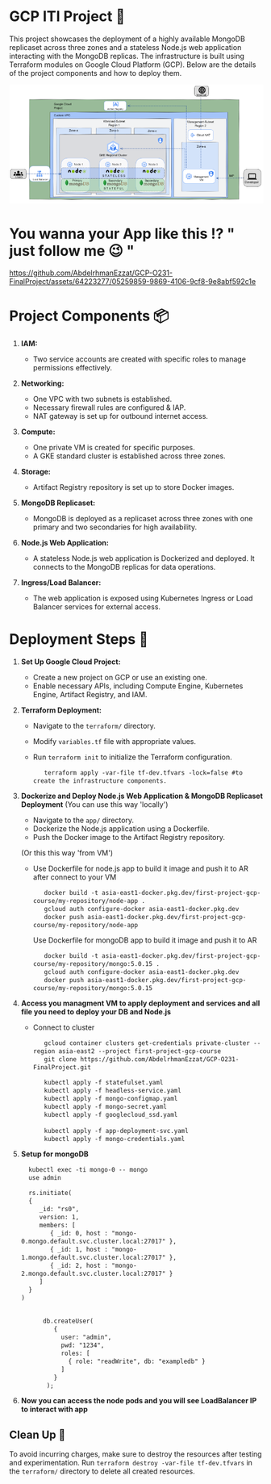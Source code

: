 # GCP ITI Project 🎯

This project showcases the deployment of a highly available MongoDB replicaset across three zones and a stateless Node.js web application interacting with the MongoDB replicas. The infrastructure is built using Terraform modules on Google Cloud Platform (GCP). Below are the details of the project components and how to deploy them.

![Alt text](image.png)

# You wanna your App like this   ⁉️ " just follow me 😉 "
https://github.com/AbdelrhmanEzzat/GCP-O231-FinalProject/assets/64223277/05259859-9869-4106-9cf8-9e8abf592c1e

# Project Components 📦

1. **IAM:**
   - Two service accounts are created with specific roles to manage permissions effectively.

2. **Networking:**
   - One VPC with two subnets is established.
   - Necessary firewall rules are configured & IAP.
   - NAT gateway is set up for outbound internet access.

3. **Compute:**
   - One private VM is created for specific purposes.
   - A GKE standard cluster is established across three zones.

4. **Storage:**
   - Artifact Registry repository is set up to store Docker images.

5. **MongoDB Replicaset:**
   - MongoDB is deployed as a replicaset across three zones with one primary and two secondaries for high availability.

6. **Node.js Web Application:**
   - A stateless Node.js web application is Dockerized and deployed. It connects to the MongoDB replicas for data operations.

7. **Ingress/Load Balancer:**
   - The web application is exposed using Kubernetes Ingress or Load Balancer services for external access.

# Deployment Steps 🚀

1. **Set Up Google Cloud Project:**
   - Create a new project on GCP or use an existing one.
   - Enable necessary APIs, including Compute Engine, Kubernetes Engine, Artifact Registry, and IAM.

2. **Terraform Deployment:**
 
   - Navigate to the `terraform/` directory.
   - Modify `variables.tf` file with appropriate values.
   - Run `terraform init` to initialize the Terraform configuration.

      ```
         terraform apply -var-file tf-dev.tfvars -lock=false #to create the infrastructure components.
      ```
      
3. **Dockerize and Deploy Node.js Web Application & MongoDB Replicaset Deployment**
   (You can use this way 'locally')
   - Navigate to the `app/` directory.
   - Dockerize the Node.js application using a Dockerfile.
   - Push the Docker image to the Artifact Registry repository.

   (Or this this way 'from VM')
   -  Use Dockerfile for node.js app to build it image and push it to AR after connect to your VM

      ```
         docker build -t asia-east1-docker.pkg.dev/first-project-gcp-course/my-repository/node-app .
         gcloud auth configure-docker asia-east1-docker.pkg.dev
         docker push asia-east1-docker.pkg.dev/first-project-gcp-course/my-repository/node-app
      ```
      Use Dockerfile for mongoDB app to build it image and push it to AR
      ```
         docker build -t asia-east1-docker.pkg.dev/first-project-gcp-course/my-repository/mongo:5.0.15 .
         gcloud auth configure-docker asia-east1-docker.pkg.dev
         docker push asia-east1-docker.pkg.dev/first-project-gcp-course/my-repository/mongo:5.0.15
      ```

4. **Access you managment VM to apply deployment and services and all file you need to deploy your DB and Node.js**

   - Connect to cluster 
      ```
         gcloud container clusters get-credentials private-cluster --region asia-east2 --project first-project-gcp-course
         git clone https://github.com/AbdelrhmanEzzat/GCP-O231-FinalProject.git

      ```
      ```   
         kubectl apply -f statefulset.yaml 
         kubectl apply -f headless-service.yaml 
         kubectl apply -f mongo-configmap.yaml 
         kubectl apply -f mongo-secret.yaml
         kubectl apply -f googlecloud_ssd.yaml

         kubectl apply -f app-deployment-svc.yaml
         kubectl apply -f mongo-credentials.yaml
      ```
5. **Setup for mongoDB**

    ```
      kubectl exec -ti mongo-0 -- mongo
      use admin
   ```
    
    ```
      rs.initiate(
      {
         _id: "rs0",
         version: 1,
         members: [
            { _id: 0, host : "mongo-0.mongo.default.svc.cluster.local:27017" },
            { _id: 1, host : "mongo-1.mongo.default.svc.cluster.local:27017" },
            { _id: 2, host : "mongo-2.mongo.default.svc.cluster.local:27017" }
         ]
      }
   )
   ```
  
   ```
   
         db.createUser(
            {
              user: "admin",
              pwd: "1234",
              roles: [
                { role: "readWrite", db: "exampledb" }
              ]
            }
          );
   ```
6. **Now you can access the node pods and you will see LoadBalancer IP to interact with app**

## Clean Up 🚮

To avoid incurring charges, make sure to destroy the resources after testing and experimentation. 
Run `terraform destroy -var-file tf-dev.tfvars` in the `terraform/` directory to delete all created resources.




